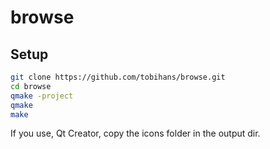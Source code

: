 # browse
## Setup
```bash
git clone https://github.com/tobihans/browse.git
cd browse
qmake -project
qmake
make
```
If you use, Qt Creator, copy the icons folder in the output dir.
